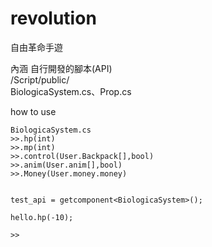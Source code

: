 # revolution
自由革命手遊<br>

內涵 自行開發的腳本(API)<br>
/Script/public/<br>
BiologicaSystem.cs、Prop.cs<br>

how to use
```
BiologicaSystem.cs
>>.hp(int)
>>.mp(int)
>>.control(User.Backpack[],bool)
>>.anim(User.anim[],bool)
>>.Money(User.money.money)


test_api = getcomponent<BiologicaSystem>();

hello.hp(-10);

>>
```
